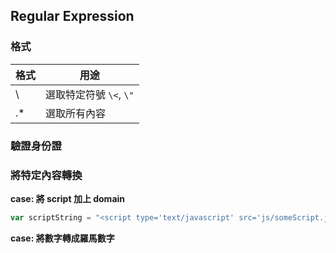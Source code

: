 ## Regular Expression

### 格式

格式 | 用途
---- | ----
\   | 選取特定符號 ``\<``, ``\"``
.*  | 選取所有內容

### 驗證身份證  


### 將特定內容轉換

**case: 將 script 加上 domain**

```javascript
var scriptString = "<script type='text/javascript' src='js/someScript.js'></script>";

```

**case: 將數字轉成羅馬數字**

